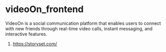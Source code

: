 # videoOn_frontend
VideoOn is a social communication platform that enables users to connect with new friends through real-time video calls, instant messaging, and interactive features.



1. https://storyset.com/ 




